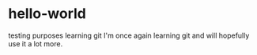 # hello-world
testing purposes learning git
I'm once again learning git and will hopefully use it a lot more.
